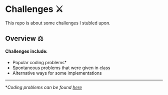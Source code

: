 Challenges ⚔
===============
This repo is about some challenges I stubled upon.

## Overview ⚖

#### Challenges include:
 * Popular coding problems*
 * Spontaneous problems that were given in class
 * Alternative ways for some implementations


- - - -


 **Coding problems can be found [here](https://leetcode.com/problemset/all/)*
